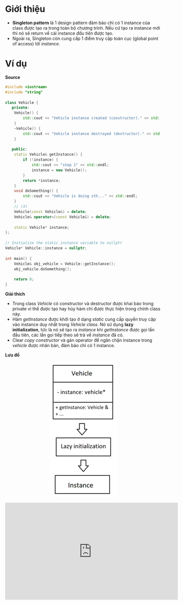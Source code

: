 # Giới thiệu

- **Singleton pattern** là 1 design pattern đảm bảo chỉ có 1 instance của class được tạo ra trong toàn bộ chương trình. Nếu cứ tạo ra instance mới thì nó sẽ return về cái instance _đầu tiên_ được tạo.
- Ngoài ra, Singleton còn cung cấp 1 điểm truy cập toàn cục (global point of access) tới _instance_.

# Ví dụ

**Source**

```c++
#include <iostream>
#include "string"

class Vehicle {
   private:
    Vehicle() {
        std::cout << "Vehicle instance created (constructor)." << std::endl;
    }
    ~Vehicle() {
        std::cout << "Vehicle instance destroyed (destructor)." << std::endl;
    }

   public:
    static Vehicle& getInstance() {
        if (!instance) {
            std::cout << "step 1" << std::endl;
            instance = new Vehicle();
        }
        return *instance;
    }
    void doSomething() {
        std::cout << "Vehicle is doing sth..." << std::endl;
    }
    // (3)
    Vehicle(const Vehicle&) = delete;
    Vehicle& operator=(const Vehicle&) = delete;

    static Vehicle* instance;
};

// Initialize the static instance variable to nullptr
Vehicle* Vehicle::instance = nullptr;

int main() {
    Vehicle& obj_vehicle = Vehicle::getInstance();
    obj_vehicle.doSomething();

    return 0;
}

```

**Giải thích**

- Trong class _Vehicle_ có constructor và destructor được khai báo trong private vì thế được tạo hay hủy hàm chỉ được thực hiện trong chính class này.
- Hàm _getInstance_ được khởi tạo ở dạng _static_ cung cấp quyền truy cập vào instance duy nhất trong _Vehicle class_. Nó sử dụng **lazy initialization**, tức là nó sẽ tạo ra _instance_ khi _getInstance_ được gọi lần đầu tiên, các lần gọi tiếp theo sẽ trả về _instance_ đã có.
- Clear _copy constructor_ và gán operator để ngăn chặn instance trong _vehicle_ được nhân bản, đảm bảo chỉ có 1 instance.

**Lưu đồ**

<p align="center">
  <img src="./Pictures/image_1.png" />
</p>

<iframe width="560" height="315" src="https://www.youtube.com/embed/watch?v=PhLhNTey1Hk" frameborder="0" allowfullscreen></iframe>
